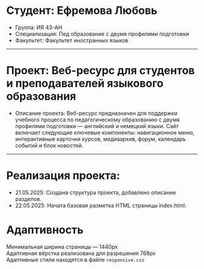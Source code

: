 # Студент: Ефремова Любовь
- Группа: ИЯ 43-АН
- Специализация: Пед образование с двумя профилями подготовки 
- Факультет: Факультет иностранных языков

---

# Проект: Веб-ресурс для студентов и преподавателей языкового образования
- Описание проекта: Веб-ресурс предназначен для поддержки учебного процесса по педагогическому образованию с двумя профилями подготовки — английский и немецкий языки. Сайт включает следующие ключевые компоненты: навигационное меню, интерактивные карточки курсов, медиаархив, форум, календарь событий и блок новостей.

---

# Реализация проекта:
- 21.05.2025: Создана структура проекта, добавлено описание разделов.
- 22.05.2025: Начата базовая разметка HTML страницы index.html.

# Адаптивность

Минимальная ширина страницы — 1440px  
Адаптивная вёрстка реализована для разрешения 768px  
Адаптивные стили находятся в файле `responsive.css`